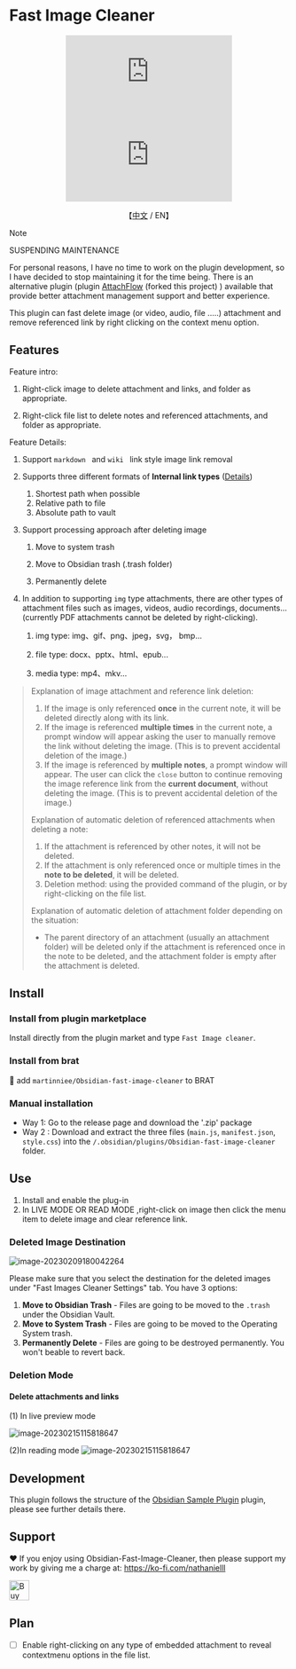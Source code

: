 # Fast Image Cleaner

<div align="center">

![GitHub Downloads (specific asset, all releases)|150](https://img.shields.io/github/downloads/martinniee/Obsidian-fast-image-cleaner/main.js) ![GitHub Downloads (specific asset, latest release)](https://img.shields.io/github/downloads/martinniee/Obsidian-fast-image-cleaner/latest/main.js)

【[中文](./ZH.md) / EN】
</div>

>[!NOTE] 
>  SUSPENDING MAINTENANCE
>
> For personal reasons, I have no time to work on the plugin development, so I have decided to stop maintaining it for the time being. There is an  alternative plugin (plugin [AttachFlow](https://github.com/Yaozhuwa/AttachFlow) (forked this project)  ) available that provide better attachment management support and better experience.


This plugin can fast delete image (or video, audio, file .....) attachment and remove referenced link by right clicking on the context menu option. 

## Features

Feature intro:

1. Right-click image to delete attachment and links, and folder  as appropriate.

2. Right-click file list to delete notes and referenced attachments, and folder  as appropriate.

Feature Details:

1. Support `markdown ` and `wiki ` link style image link removal

2. Supports three different formats of **Internal link types** ([Details](https://help.obsidian.md/Linking+notes+and+files/Internal+links))

   1. Shortest path when possible
   2. Relative path to file
   3. Absolute path to vault

3. Support processing approach after deleting image

   1. Move to system trash

   2. Move to Obsidian trash (.trash folder)

   3. Permanently delete

4. In addition to supporting `img` type attachments, there are other types of attachment files such as images, videos, audio recordings, documents... (currently PDF attachments cannot be deleted by right-clicking).

   1. img type: img、gif、png、jpeg，svg， bmp...

   1. file type: docx、pptx、html、epub...

   1. media type: mp4、mkv...



> Explanation of image attachment and reference link deletion:
>
> 1. If the image is only referenced **once** in the current note, it will be deleted directly along with its link.
> 2. If the image is referenced **multiple times** in the current note, a prompt window will appear asking the user to manually remove the link without deleting the image. (This is to prevent accidental deletion of the image.)
> 3. If the image is referenced by **multiple notes**, a prompt window will appear. The user can click the `close` button to continue removing the image reference link from the **current document**, without deleting the image. (This is to prevent accidental deletion of the image.)
>
> Explanation of automatic deletion of referenced attachments when deleting a note:
>
> 1. If the attachment is referenced by other notes, it will not be deleted.
> 2. If the attachment is only referenced once or multiple times in the **note to be deleted**, it will be deleted.
> 3. Deletion method: using the provided command of the plugin, or by right-clicking on the file list.
>
> Explanation of automatic deletion of attachment folder depending on the situation:
>
> - The parent directory of an attachment (usually an attachment folder) will be deleted only if the attachment is referenced once in the note to be deleted, and the attachment folder is empty after the attachment is deleted.



## Install

### Install from plugin marketplace

Install directly from the plugin market and type `Fast Image cleaner`.

### Install from brat

👦 add `martinniee/Obsidian-fast-image-cleaner` to BRAT

### Manual installation

-   Way 1: Go to the release page and download the '.zip' package
-   Way 2 : Download and extract the three files (`main.js`, `manifest.json`, `style.css`) into the `/.obsidian/plugins/Obsidian-fast-image-cleaner` folder.

## Use

1. Install and enable the plug-in
2. In LIVE MODE OR READ MODE ,right-click on image then click the menu item to delete image and clear reference link.

### Deleted Image Destination

![image-20230209180042264](assets/README-images/image-20230209180042264.png)

Please make sure that you select the destination for the deleted images under "Fast Images Cleaner Settings" tab. You have 3 options:

1. **Move to Obsidian Trash** - Files are going to be moved to the `.trash` under the Obsidian Vault.
2. **Move to System Trash** - Files are going to be moved to the Operating System trash.
3. **Permanently Delete** - Files are going to be destroyed permanently. You won't beable to revert back.

### Deletion Mode

#### Delete attachments and links

(1) In live preview mode

![image-20230215115818647](assets/ZH-images/image-20230215115818647.png)

(2)In reading mode
![image-20230215115818647](assets/ZH-images/image-20230215115818647.png)



## Development

This plugin follows the structure of the [Obsidian Sample Plugin](https://github.com/obsidianmd/obsidian-sample-plugin) plugin, please see further details there.

## Support

❤ If you enjoy using Obsidian-Fast-Image-Cleaner, then please support my work by giving me a charge at: https://ko-fi.com/nathanielll

<a href='https://ko-fi.com/J3J6IL7MY' target='_blank'><img height='36' style='border:0px;height:36px;' src='https://storage.ko-fi.com/cdn/kofi3.png?v=3' border='0' alt='Buy Me a Coffee at ko-fi.com' /></a>

## Plan

-   [ ] Enable right-clicking on any type of embedded attachment to reveal contextmenu options in the file list.

